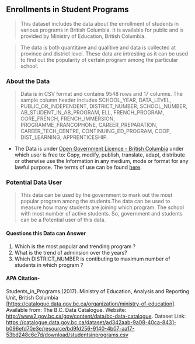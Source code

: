 ## Enrollments in Student Programs

> This dataset includes the data about the enrollment of students in various programs in British Columbia. It is available for public and is provided by Ministry of Education, British Columbia.

> The data is both quantitave and qualitive and data is collected at province and district level. These data are intresting as it can be used to find out the popularity of certain program among the particular school.

### About the Data
>Data is in CSV format and contains 9548 rows and 17 columns. The sample column header includes SCHOOL_YEAR,	DATA_LEVEL,	PUBLIC_OR_INDEPENDENT,	DISTRICT_NUMBER,	SCHOOL_NUMBER,	AB_STUDENT_IN_AB_PROGRAM,	ELL,	FRENCH_PROGRAM,	CORE_FRENCH,	FRENCH_IMMERSION,	PROGRAMME_FRANCOPHONE,	CAREER_PREPARATION,	CAREER_TECH_CENTRE,	CONTINUING_ED_PROGRAM,	COOP,	DIST_LEARNING,	APPRENTICESHIP.

* The Data is under [Open Government Licence - British Columbia](http://www2.gov.bc.ca/gov/content/home/copyright) under which user is free to: Copy, modify, publish, translate, adapt, distribute or otherwise use the Information in any medium, mode or format for any lawful purpose. The terms of use can be found [here](http://www2.gov.bc.ca/gov/content/data/open-data/open-government-license-bc).

### Potential Data User
> This data can be used by the government to mark out the most popular program among the students.The data can be used to measure how many students are joining which program. The school with most number of active students. So, government and students can be a Potential user of this data.

#### Questions this Data can Answer
1. Which is the most popular and trending program ?
2. What is the trend of adminsion over the years?
3. Which DISTRICT_NUMBER is contibuting to maximum number of students in which program ?

#### APA Citation-
Students_in_Programs.(2017). Ministry of Education, Analysis and Reporting Unit, British Columbia [https://catalogue.data.gov.bc.ca/organization/ministry-of-education]. Available from: The B.C. Data Catalogue.
Website: http://www2.gov.bc.ca/gov/content/data/bc-data-catalogue. Dataset Link: https://catalogue.data.gov.bc.ca/dataset/ad342aab-9a08-40ca-8431-b096efd70e3e/resource/bd9fd256-9140-4b07-aa17-53bd248c6c7d/download/studentsinprograms.csv
